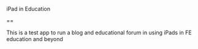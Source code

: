 
iPad in Education

== 

This is a test app to run a blog and educational forum in using iPads in FE education and beyond
